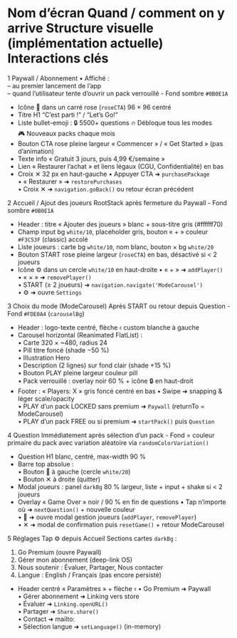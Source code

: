 #	Nom d’écran	Quand / comment on y arrive	Structure visuelle (implémentation actuelle)	Interactions clés

1	Paywall / Abonnement
• Affiché :  
  – au premier lancement de l’app  
  – quand l’utilisateur tente d’ouvrir un pack verrouillé	- Fond sombre `#0B0E1A`  
- Icône 🍻 dans un carré rose (`roseCTA`) 96 × 96 centré  
- Titre H1 “C’est parti !” / “Let’s Go!”  
- Liste bullet-emoji :
🔒 5500+ questions
  🔥 Débloque tous les modes  
  🎮 Nouveaux packs chaque mois  
- Bouton CTA rose pleine largeur « Commencer » / « Get Started » (pas d’animation)  
- Texte info « Gratuit 3 jours, puis 4,99 €/semaine »  
- Lien « Restaurer l’achat » et liens légaux (CGU, Confidentialité) en bas  
- Croix ✕ 32 px en haut-gauche	• Appuyer CTA ➜ `purchasePackage`  
• « Restaurer » ➜ `restorePurchases`  
• Croix ✕ ➜ `navigation.goBack()` ou retour écran précédent


2	Accueil / Ajout des joueurs
RootStack après fermeture du Paywall	- Fond sombre `#0B0E1A`  
- Header : titre « Ajouter des joueurs » blanc + sous-titre gris (#ffffff70)  
- Champ input bg `white/10`, placeholder gris, bouton « + » couleur `#F3C53F` (classic) accolé  
- Liste joueurs : carte bg `white/10`, nom blanc, bouton × bg `white/20`  
- Bouton START rose pleine largeur (`roseCTA`) en bas, désactivé si < 2 joueurs  
- Icône ⚙️ dans un cercle `white/10` en haut-droite	• « + » ➜ `addPlayer()`  
• « × » ➜ `removePlayer()`  
• START (≥ 2 joueurs) ➜ `navigation.navigate('ModeCarousel')`  
• ⚙️ ➜ ouvre `Settings`

3	Choix du mode (ModeCarousel)
Après START ou retour depuis Question	- Fond `#FDE0A4` (`carouselBg`)  
- Header : logo-texte centré, flèche ‹ custom blanche à gauche  
- Carousel horizontal (Reanimated FlatList) :  
  • Carte 320 × ~480, radius 24  
  • Pill titre foncé (shade −50 %)  
  • Illustration Hero  
  • Description (2 lignes) sur fond clair (shade +15 %)  
  • Bouton PLAY pleine largeur couleur pill  
  • Pack verrouillé : overlay noir 60 % + icône 🔒 en haut-droit  
- Footer : « Players: X » gris foncé centré en bas	• Swipe ➜ snapping & léger scale/opacity  
• PLAY d’un pack LOCKED sans premium ➜ `Paywall` (returnTo = ModeCarousel)  
• PLAY d’un pack FREE ou si premium ➜ `startPack()` puis `Question`

4	Question
Immédiatement après sélection d’un pack	- Fond = couleur primaire du pack avec variation aléatoire via `randomColorVariation()`  
- Question H1 blanc, centré, max-width 90 %  
- Barre top absolue :  
  • Bouton 👤 à gauche (cercle `white/20`)  
  • Bouton ✕ à droite (quitter)  
- Modal joueurs : panel `darkBg` 80 % largeur, liste + input + shake si < 2 joueurs  
- Overlay « Game Over » noir / 90 % en fin de questions	• Tap n’importe où ➜ `nextQuestion()` + nouvelle couleur  
• 👤 ➜ ouvre modal gestion joueurs (`addPlayer`, `removePlayer`)  
• ✕ ➜ modal de confirmation puis `resetGame()` + retour ModeCarousel

5	Réglages
Tap ⚙️ depuis Accueil	Sections cartes `darkBg` :  
1. Go Premium (ouvre Paywall)  
2. Gérer mon abonnement (deep-link OS)  
3. Nous soutenir : Évaluer, Partager, Nous contacter
4. Langue : English / Français (pas encore persisté)  
- Header centré « Paramètres » + flèche ‹	• Go Premium ➜ Paywall  
• Gérer abonnement ➜ Linking vers store  
• Évaluer ➜ `Linking.openURL()`  
• Partager ➜ `Share.share()`  
• Contact ➜ mailto:  
• Sélection langue ➜ `setLanguage()` (in-memory)